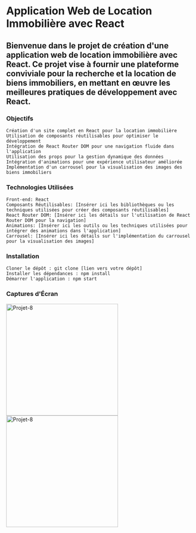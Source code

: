 <h1>Application Web de Location Immobilière avec React</h1>

<h2>Bienvenue dans le projet de création d'une application web de location immobilière avec React. Ce projet vise à fournir une plateforme conviviale pour la recherche et la location de biens immobiliers, en mettant en œuvre les meilleures pratiques de développement avec React.</h2>

<h3>Objectifs</h3>

    Création d'un site complet en React pour la location immobilière
    Utilisation de composants réutilisables pour optimiser le développement
    Intégration de React Router DOM pour une navigation fluide dans l'application
    Utilisation des props pour la gestion dynamique des données
    Intégration d'animations pour une expérience utilisateur améliorée
    Implémentation d'un carrousel pour la visualisation des images des biens immobiliers

<h3>Technologies Utilisées</h3>

    Front-end: React
    Composants Réutilisables: [Insérer ici les bibliothèques ou les techniques utilisées pour créer des composants réutilisables]
    React Router DOM: [Insérer ici les détails sur l'utilisation de React Router DOM pour la navigation]
    Animations: [Insérer ici les outils ou les techniques utilisées pour intégrer des animations dans l'application]
    Carrousel: [Insérer ici les détails sur l'implémentation du carrousel pour la visualisation des images]

<h3>Installation</h3>

    Cloner le dépôt : git clone [lien vers votre dépôt]
    Installer les dépendances : npm install
    Démarrer l'application : npm start

<h3>Captures d'Écran</h3>

<img src="https://github.com/JordanKlashi/Projet-10/assets/129075458/d6524ea3-fff1-4b67-9aff-cb2947d2c26e" width="300px" alt="Projet-8" />
<img src="https://github.com/JordanKlashi/Projet-10/assets/129075458/75a5f346-14c0-4eaa-8d30-c21963f7d85a" width="300px" alt="Projet-8" />
